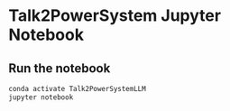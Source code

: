 # Talk2PowerSystem Jupyter Notebook

##  Run the notebook

```bash
conda activate Talk2PowerSystemLLM
jupyter notebook
```

